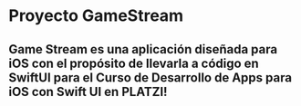 # Proyecto GameStream 

## Game Stream es una aplicación diseñada para iOS con el propósito de llevarla a código en SwiftUI para el Curso de Desarrollo de Apps para iOS con Swift UI en PLATZI!

